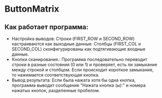 # ButtonMatrix
## Как работает программа:
- Настройка выводов:
Строки (FIRST_ROW и SECOND_ROW) настраиваются как выходные данные.
Столбцы (FIRST_COL и SECOND_COL) сконфигурированы как подтягивающие входные данные.
- Кнопки сканирования.:
Программа последовательно переводит строки в разные состояния (0 или 1) и проверяет, есть ли замыкание между строкой и столбцом.
Если происходит короткое замыкание, то нажимается соответствующая кнопка.
- Вывод результата:
Если была нажата хотя бы одна кнопка, программа выводит сообщение "Нажата кнопка (ы):" и номера нажатых кнопок, разделенные пробелом.
